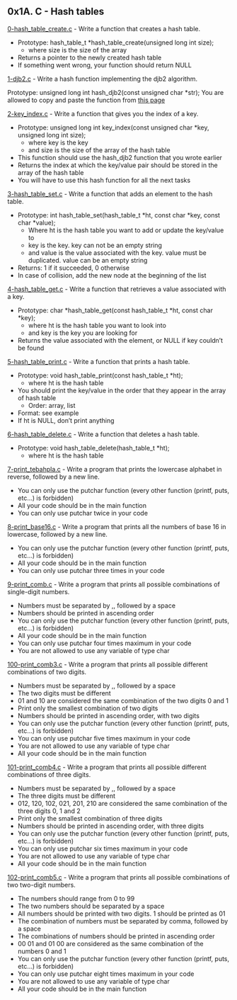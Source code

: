 ## 0x1A. C - Hash tables

[0-hash_table_create.c](./0-hash_table_create.c) - Write a function that creates a hash table.

- Prototype: hash_table_t \*hash_table_create(unsigned long int size);
  - where size is the size of the array
- Returns a pointer to the newly created hash table
- If something went wrong, your function should return NULL

[1-djb2.c](./1-djb2.c) - Write a hash function implementing the djb2 algorithm.

Prototype: unsigned long int hash_djb2(const unsigned char \*str);
You are allowed to copy and paste the function from [this page](https://gist.github.com/papamuziko/7bb52dfbb859fdffc4bd0f95b76f71e8)

[2-key_index.c](./2-key_index.c) - Write a function that gives you the index of a key.

- Prototype: unsigned long int key_index(const unsigned char \*key, unsigned long int size);
  - where key is the key
  - and size is the size of the array of the hash table
- This function should use the hash_djb2 function that you wrote earlier
- Returns the index at which the key/value pair should be stored in the array of the hash table
- You will have to use this hash function for all the next tasks

[3-hash_table_set.c](./3-hash_table_set.c) - Write a function that adds an element to the hash table.

- Prototype: int hash_table_set(hash_table_t *ht, const char *key, const char \*value);
  - Where ht is the hash table you want to add or update the key/value to
  - key is the key. key can not be an empty string
  - and value is the value associated with the key. value must be duplicated. value can be an empty string
- Returns: 1 if it succeeded, 0 otherwise
- In case of collision, add the new node at the beginning of the list

[4-hash_table_get.c](./4-hash_table_get.c) - Write a function that retrieves a value associated with a key.

- Prototype: char *hash_table_get(const hash_table_t *ht, const char \*key);
  - where ht is the hash table you want to look into
  - and key is the key you are looking for
- Returns the value associated with the element, or NULL if key couldn’t be found

[5-hash_table_print.c](./5-hash_table_print.c) - Write a function that prints a hash table.

- Prototype: void hash_table_print(const hash_table_t \*ht);
  - where ht is the hash table
- You should print the key/value in the order that they appear in the array of hash table
  - Order: array, list
- Format: see example
- If ht is NULL, don’t print anything

[6-hash_table_delete.c](./6-hash_table_delete.c) - Write a function that deletes a hash table.

- Prototype: void hash_table_delete(hash_table_t \*ht);
  - where ht is the hash table

[7-print_tebahpla.c](./7-print_tebahpla.c) - Write a program that prints the lowercase alphabet in reverse, followed by a new line.

- You can only use the putchar function (every other function (printf, puts, etc…) is forbidden)
- All your code should be in the main function
- You can only use putchar twice in your code

[8-print_base16.c](./8-print_base16.c) - Write a program that prints all the numbers of base 16 in lowercase, followed by a new line.

- You can only use the putchar function (every other function (printf, puts, etc…) is forbidden)
- All your code should be in the main function
- You can only use putchar three times in your code

[9-print_comb.c](./9-print_comb.c) - Write a program that prints all possible combinations of single-digit numbers.

- Numbers must be separated by ,, followed by a space
- Numbers should be printed in ascending order
- You can only use the putchar function (every other function (printf, puts, etc…) is forbidden)
- All your code should be in the main function
- You can only use putchar four times maximum in your code
- You are not allowed to use any variable of type char

[100-print_comb3.c](./100-print_comb3.c) - Write a program that prints all possible different combinations of two digits.

- Numbers must be separated by ,, followed by a space
- The two digits must be different
- 01 and 10 are considered the same combination of the two digits 0 and 1
- Print only the smallest combination of two digits
- Numbers should be printed in ascending order, with two digits
- You can only use the putchar function (every other function (printf, puts, etc…) is forbidden)
- You can only use putchar five times maximum in your code
- You are not allowed to use any variable of type char
- All your code should be in the main function

[101-print_comb4.c](./101-print_comb4.c) - Write a program that prints all possible different combinations of three digits.

- Numbers must be separated by ,, followed by a space
- The three digits must be different
- 012, 120, 102, 021, 201, 210 are considered the same combination of the three digits 0, 1 and 2
- Print only the smallest combination of three digits
- Numbers should be printed in ascending order, with three digits
- You can only use the putchar function (every other function (printf, puts, etc…) is forbidden)
- You can only use putchar six times maximum in your code
- You are not allowed to use any variable of type char
- All your code should be in the main function

[102-print_comb5.c](./102-print_comb5.c) - Write a program that prints all possible combinations of two two-digit numbers.

- The numbers should range from 0 to 99
- The two numbers should be separated by a space
- All numbers should be printed with two digits. 1 should be printed as 01
- The combination of numbers must be separated by comma, followed by a space
- The combinations of numbers should be printed in ascending order
- 00 01 and 01 00 are considered as the same combination of the numbers 0 and 1
- You can only use the putchar function (every other function (printf, puts, etc…) is forbidden)
- You can only use putchar eight times maximum in your code
- You are not allowed to use any variable of type char
- All your code should be in the main function
